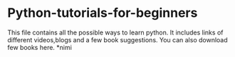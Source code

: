 # Python-tutorials-for-beginners
This file contains all the possible ways to learn python. It includes links of different videos,blogs and a few book suggestions. You can also download few books here.
*nimi
